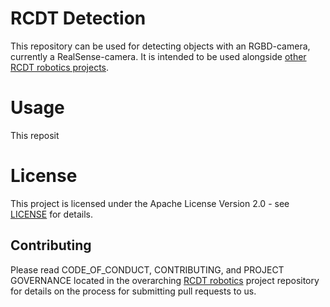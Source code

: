 <!--
SPDX-FileCopyrightText: Alliander N. V.

SPDX-License-Identifier: Apache-2.0
-->

# RCDT Detection

This repository can be used for detecting objects with an RGBD-camera, currently a RealSense-camera. It is intended to be used alongside [other RCDT robotics projects](<Link to RCDT robotics repo>).

# Usage

This reposit

# License

This project is licensed under the Apache License Version 2.0 - see [LICENSE](LICENSE) for details.

## Contributing

Please read CODE_OF_CONDUCT, CONTRIBUTING, and PROJECT GOVERNANCE located in the overarching [RCDT robotics](https://github.com/alliander-opensource/rcdt_robotics) project repository for details on the process for submitting pull requests to us.